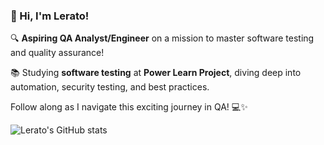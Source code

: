 ### 🚀 Hi, I'm Lerato!  

🔍 **Aspiring QA Analyst/Engineer** on a mission to master software testing and quality assurance!  

📚 Studying **software testing** at **Power Learn Project**, diving deep into automation, security testing, and best practices.  

Follow along as I navigate this exciting journey in QA! 💻✨  

<!--Github stats from https://github.com/anuraghazra/github-readme-stats-->
![Lerato's GitHub stats](https://github-readme-stats.vercel.app/api?username=the7thsage376&show_icons=true&theme=prussian)
